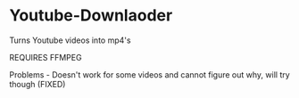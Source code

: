 # Youtube-Downlaoder
Turns Youtube videos into mp4's

REQUIRES FFMPEG

Problems - 
Doesn't work for some videos and cannot figure out why, will try though (FIXED)
